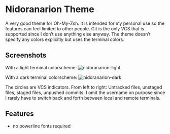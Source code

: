 # Nidoranarion Theme

A very good theme for Oh-My-Zsh.
It is intended for my personal use so the features can feel limited to other people.
Git is the only VCS that is supported since I don’t use anything else anyway.
The theme doesn’t specify any colors explicitly but uses the terminal colors.

## Screenshots

With a light terminal colorscheme:
![nidoranarion-light](https://user-images.githubusercontent.com/831282/71808822-087af380-306f-11ea-9e3a-da2a1daaeef6.png)

With a dark terminal colorscheme:
![nidoranarion-dark](https://user-images.githubusercontent.com/831282/71808819-06b13000-306f-11ea-99b0-0ca2123ccee2.png)

The circles are VCS indicators. From left to right: Untracked files, unstaged files, staged files, unpushed commits.
I omit the username on purpose since I rarely have to switch back and forth between local and remote terminals.

## Features
* no powerline fonts required
